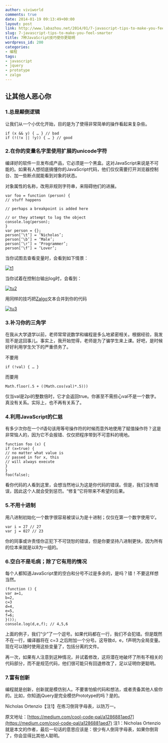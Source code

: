 ```yaml
---
author: viviworld
comments: true
date: 2014-01-19 09:13:49+00:00
layout: post
link: http://www.labazhou.net/2014/01/7-javascript-tips-to-make-you-feel-smarter/
slug: 7-javascript-tips-to-make-you-feel-smarter
title: 7种JavaScript技巧使你更聪明
wordpress_id: 200
categories:
- 编程
tags:
- javascript
- jquery
- prototype
- zalgo
---
```


## 让其他人恶心你




### 1.总是颠倒逻辑


让我们从一个小优化开始，目的是为了使得非常简单的操作看起来复杂些。

    
    if (x && y) { … } // bad
    if (!(!x || !y)) { … } // good




### 2.在你的变量名字里使用扩展的unicode字符


编译好的软件一旦发布成产品，它必须是一个黑盒。这对JavaScript来说是不可能的。如果有人想彻底搞懂你的JavaScript代码，他们仅仅需要打开浏览器控制台、加一些断点就能看到对象的状态。

对象属性的名称，改用非规则字符串，来阻碍他们的进展。

    
    var foo = function (person) {
    // stuff happens
    
    // perhaps a breakpoint is added here
    
    // or they attempt to log the object
    console.log(person);
    }
    var person = {};
    person[‘\t’] = ‘Nicholas’;
    person[‘\b’] = ‘Male’;
    person[‘\r’] = ‘Programmer’;
    person[‘\f’] = ‘Lover’;


当你试图去查看变量时，会看到如下情景：

[![t1](http://www.labazhou.net/wp-content/uploads/2014/01/t1.png)](http://www.labazhou.net/wp-content/uploads/2014/01/t1.png)

当你试着在控制台输出log时，会看到：

[![tu2](http://www.labazhou.net/wp-content/uploads/2014/01/tu2.png)](http://www.labazhou.net/wp-content/uploads/2014/01/tu2.png)

用同样的技巧把[Zalgo](http://nl.wikipedia.org/wiki/Zalgo)文本合并到你的代码

[![tu3](http://www.labazhou.net/wp-content/uploads/2014/01/tu3.png)](http://www.labazhou.net/wp-content/uploads/2014/01/tu3.png)


### 3.补习你的三角学


在我从大学退学以前，老师常常说数学和编程是多么地紧密相关。根据经验，我发现不是这回事儿。事实上，我开始觉得，老师是为了骗学生来上课。好吧，是时候好好利用学生欠下的严重债务了。

不要用

    
    if (!val) { … }


而要用

    
    Math.floor(.5 + ((Math.cos(val)*.5)))


仅当val是2pi的整数倍时，它才会返回true。你甚至不需担心val不是一个数字。真没有关系。实际上，也不再有关系了。


### 4.利用JavaScript的仁慈


有多少次你在一个if语句该用等号操作符的时候而意外地使用了赋值操作符？这是非常恼人的，因为它不会报错、仅仅把程序带到不可意料的境地。

    
    function foo (x) {
    if (x=true) {
    // no matter what value is
    // passed in for x, this
    // will always execute
    }
    }
    foo(false);


看你代码的人看到这里，会想当然地认为这是你代码的错误。但是，我们没有错误，因此这个人就会受到惩罚。“修复”它将带来不希望的后果。


### 5.不用十进制


用八进制初始化一个数字很容易被误认为是十进制；仅仅在第一个数字使用‘0’。

    
    var i = 27 // 27
    var j = 027 // 23


你的同事或许责怪你正犯下不可饶恕的错误，但是你要坚持八进制更快，因为所有的位本来就是以8为一组的。


### 6.空白不是毛病；除了它有用的情况


每个人都知道JavaScript里的空白和分号不过是多余的，是吗？错！不要这样想当然。

    
    (function () {
    var a=1,
    b=2,
    c=3
    d=4,
    e=5,
    f=6;
    }());
    console.log(d,e,f); // 4,5,6


上面的例子，我们“少”了一个逗号。如果代码都在一行，我们不会犯错。但是既然不在一行，编译器将在 c=3 之后附加一个分号。这导致d，e，f声明为全局变量。现在可以随时使用这些变量了，包括分离的文件。

再一次，如果有人注意到这种情况，并试着修改，这将潜在地破坏了所有不相关的代码部分，而不是规范代码，他们很可能只有回退修改了，足以证明你更聪明。


### 7.富有创新


编程就是创新，创新就是模仿别人。不要害怕偷代码和想法，或者责备其他人偷你的。比如，你知道jQuery是完全模仿Prototype的吗？是的。

Nicholas Ortenzio【注1】在练习倒背字母表，以防万一。

原文地址：[https://medium.com/cool-code-pal/a1286881aed7](https://medium.com/cool-code-pal/a1286881aed7)
注1：Nicholas Ortenzio 就是本文的作者，最后一句话的意思应该是：很少有人倒背字母表，如果你倒背了，你会显得比其他人聪明。
